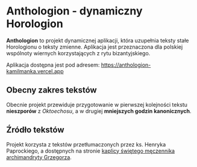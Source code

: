 # Anthologion - dynamiczny Horologion

**Anthologion** to projekt dynamicznej aplikacji, która uzupełnia teksty stałe Horologionu o teksty zmienne. Aplikacja jest przeznaczona dla polskiej wspólnoty wiernych korzystających z rytu bizantyjskiego.

Aplikacja dostępna jest pod adresem: https://anthologion-kamilmanka.vercel.app

## Obecny zakres tekstów

Obecnie projekt przewiduje przygotowanie w pierwszej kolejności tekstu **nieszporów** z *Oktoechosu*, a w drugiej **mniejszych godzin kanonicznych**.

## Źródło tekstów

Projekt korzysta z tekstów przetłumaczonych przez ks. Henryka Paprockiego, a dostępnych na stronie [kaplicy świętego męczennika archimandryty Grzegorza](http://www.liturgia.cerkiew.pl/page.php?id=14).

